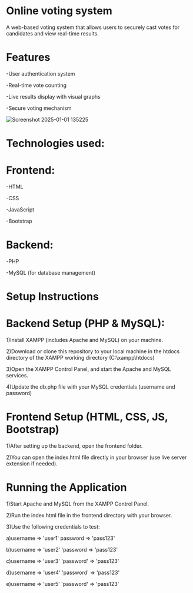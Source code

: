 # Online voting system
A web-based voting system that allows users to securely cast votes for candidates and view real-time results.

# Features
-User authentication system

-Real-time vote counting

-Live results display with visual graphs

-Secure voting mechanism

![Screenshot 2025-01-01 135225](https://github.com/user-attachments/assets/f37271d2-a803-4aa1-aa5b-e160b6053d92)

# Technologies used:

# Frontend: 

-HTML

-CSS

-JavaScript

-Bootstrap 

# Backend:

-PHP

-MySQL (for database management)

# Setup Instructions

# Backend Setup (PHP & MySQL):

1)Install XAMPP (includes Apache and MySQL) on your machine.

2)Download or clone this repository to your local machine in the htdocs directory of the XAMPP working directory (C:\xampp\htdocs)

3)Open the XAMPP Control Panel, and start the Apache and MySQL services.

4)Update the db.php file with your MySQL credentials (username and password)

# Frontend Setup (HTML, CSS, JS, Bootstrap)

1)After setting up the backend, open the frontend folder.

2)You can open the index.html file directly in your browser (use live server extension if needed).

# Running the Application

1)Start Apache and MySQL from the XAMPP Control Panel.

2)Run the index.html file in the frontend directory with your browser.

3)Use the following credentials to test:

a)username => 'user1' password => 'pass123'

b)username => 'user2' 'password => 'pass123'

c)username => 'user3' 'password' => 'pass123'

d)username => 'user4' 'password' => 'pass123'

e)username => 'user5' 'password' => 'pass123'



